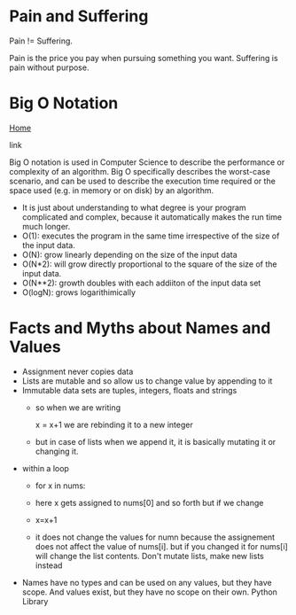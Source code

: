 # Pain and Suffering

Pain != Suffering.

Pain is the price you pay when pursuing something you want. Suffering is pain without purpose.


# Big O Notation
[Home](../Class-Readings)

link

Big O notation is used in Computer Science to describe the performance or complexity of an algorithm. Big O specifically describes the worst-case scenario, and can be used to describe the execution time required or the space used (e.g. in memory or on disk) by an algorithm.

- It is just about understanding to what degree is your program complicated and complex, because it automatically makes the run time much longer.
- O(1): executes the program in the same time irrespective of the size of the input data.
- O(N): grow linearly depending on the size of the input data
- O(N*2): will grow directly proportional to the square of the size of the input data.
- O(N**2): growth doubles with each addiiton of the input data set
- O(logN): grows logarithimically
# Facts and Myths about Names and Values
- Assignment never copies data
- Lists are mutable and so allow us to change value by appending to it
- Immutable data sets are tuples, integers, floats and strings
    - so when we are writing

      x = x+1 we are rebinding it to a new integer

    - but in case of lists when we append it, it is basically mutating it or changing it.
- within a loop
    - for x in nums:

    - here x gets assigned to nums[0] and so forth but if we change
    - x=x+1

    - it does not change the values for numn because the assignement does not affect the value of nums[i]. but if you changed it for nums[i] will change the list contents.
Don't mutate lists, make new lists instead
- Names have no types and can be used on any values, but they have scope. And values exist, but they have no scope on their own.
Python Library
